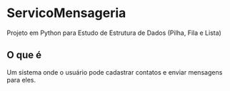 # ServicoMensageria
Projeto em Python para Estudo de Estrutura de Dados (Pilha, Fila e Lista)

## O que é
Um sistema onde o usuário pode cadastrar contatos e enviar mensagens para eles.
